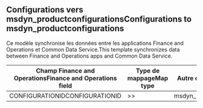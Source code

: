 ## <a name="configurations-to-msdyn_productconfigurations"></a><span data-ttu-id="f7df1-101">Configurations vers msdyn_productconfigurations</span><span class="sxs-lookup"><span data-stu-id="f7df1-101">Configurations to msdyn_productconfigurations</span></span>

<span data-ttu-id="f7df1-102">Ce modèle synchronise les données entre les applications Finance and Operations et Common Data Service.</span><span class="sxs-lookup"><span data-stu-id="f7df1-102">This template synchronizes data between Finance and Operations apps and Common Data Service.</span></span>

<span data-ttu-id="f7df1-103">Champ Finance and Operations</span><span class="sxs-lookup"><span data-stu-id="f7df1-103">Finance and Operations field</span></span> | <span data-ttu-id="f7df1-104">Type de mappage</span><span class="sxs-lookup"><span data-stu-id="f7df1-104">Map type</span></span> | <span data-ttu-id="f7df1-105">Autre champ Dynamics 365</span><span class="sxs-lookup"><span data-stu-id="f7df1-105">Other Dynamics 365 field</span></span> | <span data-ttu-id="f7df1-106">Valeur par défaut</span><span class="sxs-lookup"><span data-stu-id="f7df1-106">Default value</span></span>
---|---|---|---
<span data-ttu-id="f7df1-107">CONFIGURATIONID</span><span class="sxs-lookup"><span data-stu-id="f7df1-107">CONFIGURATIONID</span></span> | >> | <span data-ttu-id="f7df1-108">msdyn_productconfiguration</span><span class="sxs-lookup"><span data-stu-id="f7df1-108">msdyn_productconfiguration</span></span> | 
